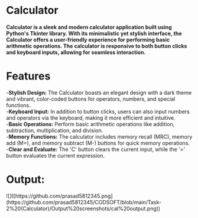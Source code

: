 <h1>Calculator</h1>

<h4>Calculator is a sleek and modern calculator application built using Python's Tkinter library. With its minimalistic yet stylish interface, the Calculator offers a user-friendly experience for performing basic arithmetic operations. The calculator is responsive to both button clicks and keyboard inputs, allowing for seamless interaction.
</h4>
<h1>Features</h1>

-<b>Stylish Design:</b> The Calculator boasts an elegant design with a dark theme and vibrant, color-coded buttons for operators, numbers, and special functions.<br>
-<b>Keyboard Input:</b> In addition to button clicks, users can also input numbers and operators via the keyboard, making it more efficient and intuitive.<br>
-<b>Basic Operations:</b> Perform basic arithmetic operations like addition, subtraction, multiplication, and division.<br>
-<b>Memory Functions:</b> The calculator includes memory recall (MRC), memory add (M+), and memory subtract (M-) buttons for quick memory operations.<br>
-<b>Clear and Evaluate:</b> The 'C' button clears the current input, while the '=' button evaluates the current expression.<br>

<h1>Output:</h1>
![]([https://github.com/prasad5812345.png](https://github.com/prasad5812345/CODSOFT/blob/main/Task-2%20(Calculator)/Output%20screenshots/cal%20output.png))
